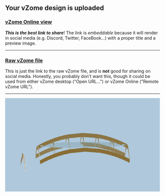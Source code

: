 ## Your vZome design is uploaded

### [vZome Online view][embed]

***This is the best link to share***!  The link is *embeddable* because it will render in social media (e.g. Discord, Twitter, FaceBook...) with a proper title and a preview image.

---

### [Raw vZome file][raw]

This is just the link to the raw vZome file, and is **not** good for
sharing on social media.
Honestly, you probably don't want this, though it could be used from either
vZome desktop ("Open URL...") or vZome Online ("Remote vZome URL").

---

![Image](<Elliptical-Paraboloid-Frame-2.png>)


[embed]: <https://vzome.com/app/embed.py?url=https://raw.githubusercontent.com/John-Kostick/vzome-sharing/main/2021/08/14/09-19-06-Elliptical-Paraboloid-Frame-2/Elliptical-Paraboloid-Frame-2.vZome>
[raw]: <https://raw.githubusercontent.com/John-Kostick/vzome-sharing/main/2021/08/14/09-19-06-Elliptical-Paraboloid-Frame-2/Elliptical-Paraboloid-Frame-2.vZome>
